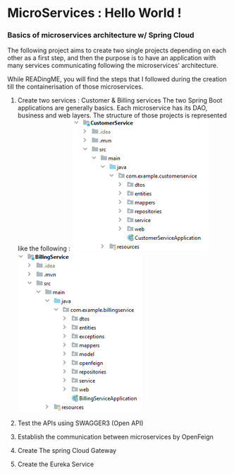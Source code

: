 # MicroServices : Hello World !
### Basics of microservices architecture w/ Spring Cloud
The following project aims to create two single projects depending on each other as a first step, and then the purpose is to have an application with many services communicating following the microservices' architecture.

While READingME, you will find the steps that I followed during the creation till the containerisation of those microservices.
1. Create two services : Customer & Billing services
    The two Spring Boot applications are generally basics. Each microservice has its DAO, business and web layers. The structure of those projects is represented like the following :
   ![Customer-service_structure](https://github.com/loubnaAminou/MicroServices/blob/main/imgs/structure_customer.png)
![Billing-service_structure](https://github.com/loubnaAminou/MicroServices/blob/main/imgs/structure_billing.png)

2. Test the APIs using SWAGGER3 (Open API)
3. Establish the communication between microservices by OpenFeign
4. Create The spring Cloud Gateway
5. Create the Eureka Service